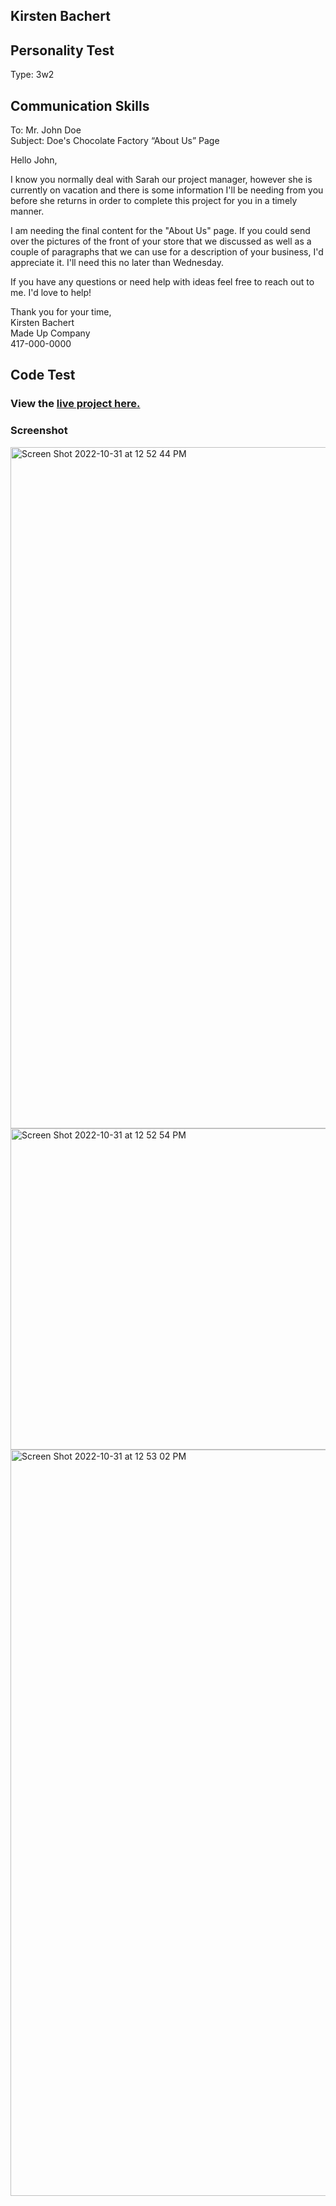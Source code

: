 ## Kirsten Bachert

## Personality Test

Type: 3w2

## Communication Skills

To: Mr. John Doe <br>
Subject: Doe's Chocolate Factory “About Us” Page

Hello John,

I know you normally deal with Sarah our project manager, however she is currently on vacation and there is some information I'll be needing from you before she returns in order to complete this project for you in a timely manner.

I am needing the final content for the "About Us" page. If you could send over the pictures of the front of your store that we discussed as well as a couple of paragraphs that we can use for a description of your business, I'd appreciate it. I'll need this no later than Wednesday.

If you have any questions or need help with ideas feel free to reach out to me. I'd love to help!

Thank you for your time,<br>
Kirsten Bachert<br>
Made Up Company<br>
417-000-0000

## Code Test
### View the [live project here.](https://kirstendarling.github.io/kirsten_bachert_05-2021/)

### Screenshot

<img width="1090" alt="Screen Shot 2022-10-31 at 12 52 44 PM" src="https://user-images.githubusercontent.com/54489152/199087124-0e0b9892-f458-4a39-bdda-8450ce97f332.png">

<img width="514" alt="Screen Shot 2022-10-31 at 12 52 54 PM" src="https://user-images.githubusercontent.com/54489152/199087132-0321989d-10e9-4dc2-b903-6d0599516a73.png">

<img width="1194" alt="Screen Shot 2022-10-31 at 12 53 02 PM" src="https://user-images.githubusercontent.com/54489152/199087166-9043c49a-64e2-4e6b-9d71-f745bb1580c7.png">
